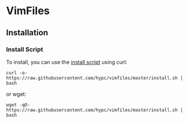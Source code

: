 # VimFiles

## Installation

### Install Script

To install, you can use the [install script](https://github.com/hypc/vimfiles/blob/master/install.sh) using curl:

```shell
curl -o- https://raw.githubusercontent.com/hypc/vimfiles/master/install.sh | bash
```

or wget:

```shell
wget -qO- https://raw.githubusercontent.com/hypc/vimfiles/master/install.sh | bash
```

